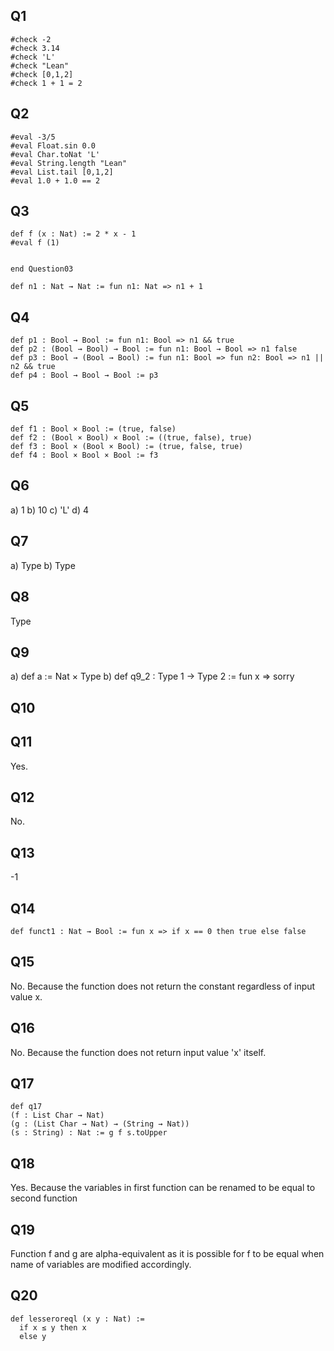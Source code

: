 ##  Q1
```lean
#check -2
#check 3.14
#check 'L'
#check "Lean"
#check [0,1,2]
#check 1 + 1 = 2
```

## Q2
```lean 
#eval -3/5
#eval Float.sin 0.0
#eval Char.toNat 'L'
#eval String.length "Lean"
#eval List.tail [0,1,2]
#eval 1.0 + 1.0 == 2
```
## Q3

```lean
def f (x : Nat) := 2 * x - 1
#eval f (1)


end Question03

def n1 : Nat → Nat := fun n1: Nat => n1 + 1
```

## Q4

```lean
def p1 : Bool → Bool := fun n1: Bool => n1 && true
def p2 : (Bool → Bool) → Bool := fun n1: Bool → Bool => n1 false
def p3 : Bool → (Bool → Bool) := fun n1: Bool => fun n2: Bool => n1 || n2 && true
def p4 : Bool → Bool → Bool := p3
```

## Q5

```lean
def f1 : Bool × Bool := (true, false)
def f2 : (Bool × Bool) × Bool := ((true, false), true)
def f3 : Bool × (Bool × Bool) := (true, false, true)
def f4 : Bool × Bool × Bool := f3
```


## Q6 

a) 1
b) 10
c) 'L'
d) 4

## Q7

a) Type 
b) Type 

## Q8

Type

## Q9

a) def a := Nat × Type
b) def q9_2 : Type 1 -> Type 2 := fun x => sorry

## Q10



## Q11

Yes.

## Q12

No.

## Q13

-1

## Q14
```
def funct1 : Nat → Bool := fun x => if x == 0 then true else false
```

## Q15
No. Because the function does not return 
the constant regardless of input value x.

## Q16
No. Because the function does not return input value 'x' itself.

## Q17

```lean
def q17
(f : List Char → Nat)
(g : (List Char → Nat) → (String → Nat))
(s : String) : Nat := g f s.toUpper
```

## Q18 
Yes. Because the variables in first function can be renamed to be equal to second function

## Q19 

Function f and g are alpha-equivalent as it is possible for f to be equal when name of variables are modified accordingly.  

## Q20 
```lean
def lesseroreql (x y : Nat) :=
  if x ≤ y then x
  else y
```



